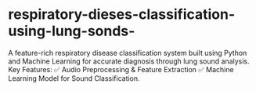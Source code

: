 # respiratory-dieses-classification-using-lung-sonds-
A feature-rich respiratory disease classification system built using Python and Machine Learning for accurate diagnosis through lung sound analysis.
Key Features:
✅ Audio Preprocessing & Feature Extraction
✅ Machine Learning Model for Sound Classification.
